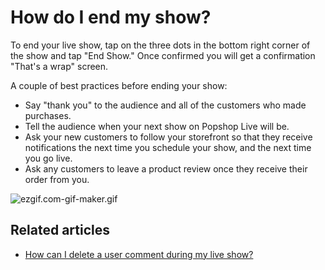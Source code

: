 # How do I end my show?

To end your live show, tap on the three dots in the bottom right corner of the show and tap "End Show." Once confirmed you will get a confirmation "That's a wrap" screen.&#x20;

A couple of best practices before ending your show:

* Say "thank you" to the audience and all of the customers who made purchases.
* Tell the audience when your next show on Popshop Live will be.
* Ask your new customers to follow your storefront so that they receive notifications the next time you schedule your show, and the next time you go live.
* Ask any customers to leave a product review once they receive their order from you.

![ezgif.com-gif-maker.gif](https://help.popshop.live/hc/article\_attachments/4409229688345/ezgif.com-gif-maker.gif)

## Related articles

* [How can I delete a user comment during my live show?](https://jamble.gitbook.io/popshop-live/going-live/how-can-i-delete-a-user-comment-during-my-live-show)
